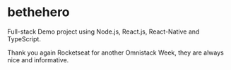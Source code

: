 # bethehero
Full-stack Demo project using Node.js, React.js, React-Native and TypeScript.

Thank you again Rocketseat for another Omnistack Week, they are always nice and informative.
